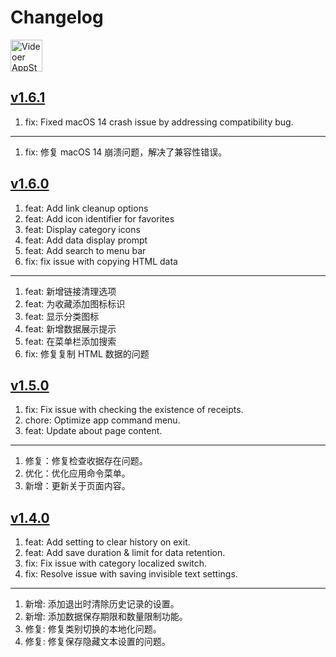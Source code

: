 Changelog
===

<a target="_blank" href="https://apps.apple.com/app/videoer/6742680573" title="Videoer for macOS">
<img alt="Videoer AppStore" src="https://jaywcjlove.github.io/sb/download/macos.svg" height="51">
</a>

## [v1.6.1](https://github.com/jaywcjlove/paste-quick/releases/tag/v1.6.1)

1. fix: Fixed macOS 14 crash issue by addressing compatibility bug.

---

1. fix: 修复 macOS 14 崩溃问题，解决了兼容性错误。

## [v1.6.0](https://github.com/jaywcjlove/paste-quick/releases/tag/v1.6.0)

1. feat: Add link cleanup options
2. feat: Add icon identifier for favorites
3. feat: Display category icons
4. feat: Add data display prompt
5. feat: Add search to menu bar
6. fix: fix issue with copying HTML data

---

1. feat: 新增链接清理选项
2. feat: 为收藏添加图标标识
3. feat: 显示分类图标
4. feat: 新增数据展示提示
5. feat: 在菜单栏添加搜索
6. fix: 修复复制 HTML 数据的问题

## [v1.5.0](https://github.com/jaywcjlove/paste-quick/releases/tag/v1.5.0)

1. fix: Fix issue with checking the existence of receipts.
2. chore: Optimize app command menu.
3. feat: Update about page content.

---

1. 修复：修复检查收据存在问题。
2. 优化：优化应用命令菜单。
3. 新增：更新关于页面内容。


## [v1.4.0](https://github.com/jaywcjlove/paste-quick/releases/tag/v1.4.0)

1. feat: Add setting to clear history on exit.
2. feat: Add save duration & limit for data retention.
3. fix: Fix issue with category localized switch.
4. fix: Resolve issue with saving invisible text settings.

----

1. 新增: 添加退出时清除历史记录的设置。
2. 新增: 添加数据保存期限和数量限制功能。
3. 修复: 修复类别切换的本地化问题。
4. 修复: 修复保存隐藏文本设置的问题。